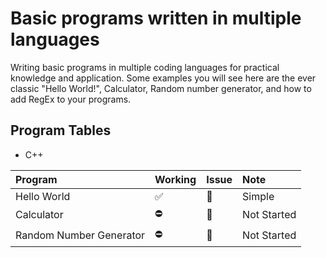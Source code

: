 # Basic programs written in multiple languages

Writing basic programs in multiple coding languages for practical knowledge and application. Some examples you will see here are the ever classic "Hello World!", Calculator, Random number generator, and how to add RegEx to your programs.

## Program Tables

- C++

Program | Working | Issue | Note
:- | :- | :- | :-
Hello World | ✅ | 🔕 | Simple
Calculator | ⛔ | 🔔 | Not Started
Random Number Generator | ⛔ | 🔔 | Not Started
